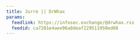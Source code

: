 ```yaml
---
title: Jurre || DrWhax
params:
  feedlink: https://infosec.exchange/@drwhax.rss
  feedid: ca7201e4aee96a8deaf229511950ed08
---
```


